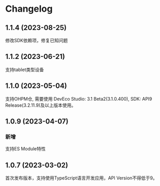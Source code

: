 # Changelog

## 1.1.4 (2023-08-25)

修改SDK依赖项，修复已知问题

## 1.1.2 (2023-06-21)

支持tablet类型设备

## 1.1.0 (2023-05-04)

支持OHPM仓, 需要使用 DevEco Studio: 3.1 Beta2(3.1.0.400), SDK: API9 Release(3.2.11.9)及以上版本使用。

## 1.0.9 (2023-04-07)

### 新增

支持ES Module特性

## 1.0.7 (2023-03-02)

首次发布版本，支持使用TypeScript语言开发应用，API Version不得低于9。
